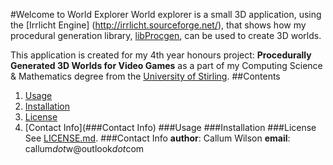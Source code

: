 #Welcome to World Explorer
World explorer is a small 3D application, using the [Irrlicht Engine]
(http://irrlicht.sourceforge.net/), that shows how my procedural generation
library, [libProcgen](https://github.com/callumW/libProcgen), can be used to
create 3D worlds.

This application is created for my 4th year honours project: **Procedurally
Generated 3D Worlds for Video Games** as a part of my Computing Science &
Mathematics degree from the [University of Stirling](http://www.stir.ac.uk).
##Contents
1. [Usage](###Usage)
2. [Installation](###Installation)
3. [License](###License)
4. [Contact Info](###Contact Info)
###Usage
###Installation
###License
See [LICENSE.md](LICENSE.md).
###Contact Info
**author**: Callum Wilson
**email**: callum*dot*w@outlook*dot*com
